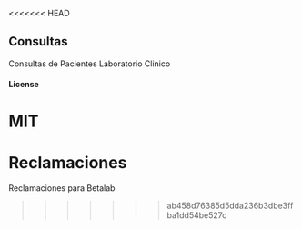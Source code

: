 <<<<<<< HEAD
## Consultas

Consultas de Pacientes Laboratorio Clinico

#### License

MIT
=======
# Reclamaciones
Reclamaciones para Betalab
>>>>>>> ab458d76385d5dda236b3dbe3ffba1dd54be527c
